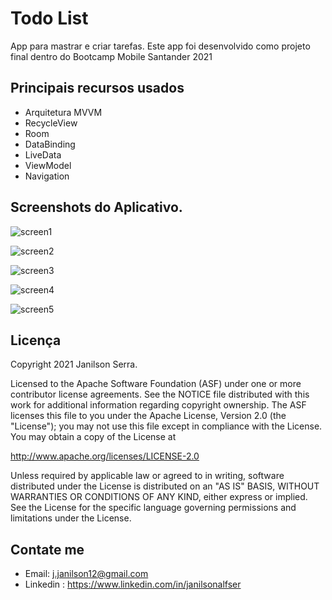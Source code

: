 # Todo List
App para mastrar e criar tarefas.
Este app foi desenvolvido como projeto final dentro do Bootcamp Mobile Santander 2021

## Principais recursos usados

 - Arquitetura MVVM
 - RecycleView
 - Room
 - DataBinding
 - LiveData
 - ViewModel
 - Navigation

## Screenshots do Aplicativo.

![screen1](./screenshots/screen_1.jpg)

![screen2](./screenshots/screen_2.jpg)

![screen3](./screenshots/screen_3.jpg)

![screen4](./screenshots/screen_4.jpg)

![screen5](./screenshots/screen_5.jpg)

## Licença

Copyright 2021 Janilson Serra.

Licensed to the Apache Software Foundation (ASF) under one or more contributor
license agreements.  See the NOTICE file distributed with this work for
additional information regarding copyright ownership.  The ASF licenses this
file to you under the Apache License, Version 2.0 (the "License"); you may not
use this file except in compliance with the License.  You may obtain a copy of
the License at

http://www.apache.org/licenses/LICENSE-2.0

Unless required by applicable law or agreed to in writing, software
distributed under the License is distributed on an "AS IS" BASIS, WITHOUT
WARRANTIES OR CONDITIONS OF ANY KIND, either express or implied.  See the
License for the specific language governing permissions and limitations under
the License.

## Contate me

- Email: j.janilson12@gmail.com
- Linkedin : https://www.linkedin.com/in/janilsonalfser